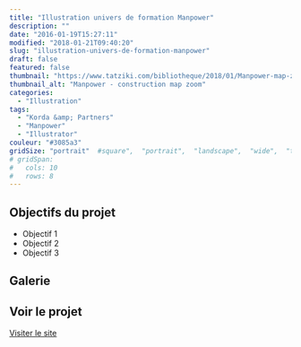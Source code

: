 ```yaml
---
title: "Illustration univers de formation Manpower"
description: ""
date: "2016-01-19T15:27:11"
modified: "2018-01-21T09:40:20"
slug: "illustration-univers-de-formation-manpower"
draft: false
featured: false
thumbnail: "https://www.tatziki.com/bibliotheque/2018/01/Manpower-map-zoom02.jpg"
thumbnail_alt: "Manpower - construction map zoom"
categories:
  - "Illustration"
tags:
  - "Korda &amp; Partners"
  - "Manpower"
  - "Illustrator"
couleur: "#3085a3"
gridSize: "portrait"  #square",  "portrait",  "landscape",  "wide",  "tall",  "feat",  "mini",
# gridSpan:
#   cols: 10
#   rows: 8
---
```


## Objectifs du projet

<!-- TODO: Ajouter les objectifs depuis ACF -->
- Objectif 1
- Objectif 2
- Objectif 3

## Galerie

<!-- TODO: Ajouter les images du projet -->

## Voir le projet

[Visiter le site](https://www.tatziki.com/illustration-univers-de-formation-manpower/)
